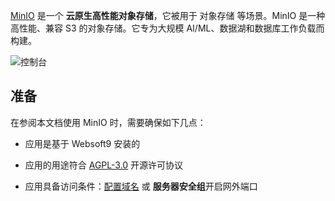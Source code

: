 [MinIO](https://min.io/) 是一个 **云原生高性能对象存储**，它被用于 对象存储  等场景。MinIO 是一种高性能、兼容 S3 的对象存储。它专为大规模 AI/ML、数据湖和数据库工作负载而构建。


![控制台](https://libs.websoft9.com/Websoft9/DocsPicture/zh/minio/minio-gui-websoft9.png)


## 准备

在参阅本文档使用 MinIO 时，需要确保如下几点：

- 应用是基于 Websoft9 安装的

- 应用的用途符合 [AGPL-3.0](https://opensource.org/licenses/AGPL-3.0) 开源许可协议

- 应用具备访问条件：[配置域名](./guide/appsetdomain) 或 **服务器安全组**开启网外端口